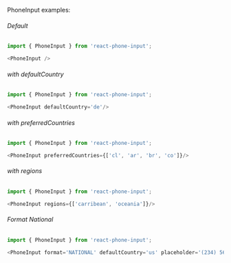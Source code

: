 PhoneInput examples:

###### Default
```js
import { PhoneInput } from 'react-phone-input';

<PhoneInput />
```

###### with defaultCountry
```js
import { PhoneInput } from 'react-phone-input';

<PhoneInput defaultCountry='de'/>
```


###### with preferredCountries
```js
import { PhoneInput } from 'react-phone-input';

<PhoneInput preferredCountries={['cl', 'ar', 'br', 'co']}/>
```


###### with regions
```js
import { PhoneInput } from 'react-phone-input';

<PhoneInput regions={['carribean', 'oceania']}/>
```

###### Format National
```js
import { PhoneInput } from 'react-phone-input';

<PhoneInput format='NATIONAL' defaultCountry='us' placeholder='(234) 567-8952'/>
```


